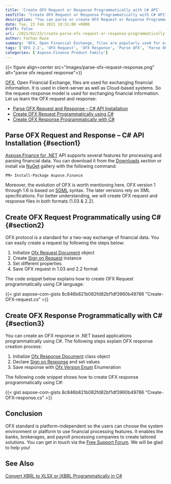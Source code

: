 ```yaml
---
title: 'Create OFX Request or Response Programmatically with C# API'
seoTitle: "Create OFX Request or Response Programmatically with C# API"
description: "You can parse or create OFX Request or Response Programmatically using C#. Save file as OFX 1.03 or 2.2 format specifications."
date: Tue, 23 Feb 2021 19:51:00 +0000
draft: false
url: /2021/02/23/create-parse-ofx-request-or-response-programmatically-csharp-api/
author: Farhan Raza
summary: 'OFX, Open Financial Exchange, files are popularly used for exchanging financial information. It is used in client-server as well as Cloud-based systems. So the request-response model is implemented for exchanging financial information. Financial service providers like banks, data aggregators, etc. often use OFX for creating, analyzing, or aggregating financial data. Likewise, they utilize it for managing financial data exchange in their products and services.'
tags: ['OFX 2.2', 'OFX Request', 'OFX Response', 'Parse OFX', 'Parse OFX in C#']
categories: ['Aspose.Finance Product Family']
---
```




{{< figure align=center src="images/parse-ofx-request-response.png" alt="parse ofx request response">}}


[OFX][1], Open Financial Exchange, files are used for exchanging financial information. It is used in client-server as well as Cloud-based systems. So the request-response model is used for exchanging financial information. Let us learn the OFX request and response:

*   [Parse OFX Request and Response – C# API Installation][2]
*   [Create OFX Request Programmatically using C#][3]
*   [Create OFX Response Programmatically with C#][4]

## Parse OFX Request and Response – C# API Installation {#section1}

[Aspose.Finance for .NET][5] API supports several features for processing and parsing financial data. You can download it from the [Downloads][6] section or install via [NuGet][7] gallery with the following command:

```
PM> Install-Package Aspose.Finance
```

Moreover, the evolution of OFX is worth mentioning here. OFX version 1 through 1.6 is based on [SGML][8] syntax. The later versions rely on XML specifications. For better understanding, we will create OFX request and response files in both formats (1.03 & 2.2).

## Create OFX Request Programmatically using C# {#section2}

OFX protocol is a standard for a two-way exchange of financial data. You can easily create a request by following the steps below:

1.  Initialize [Ofx Request Document][9] object
2.  Create [Sign on Request][10] instance
3.  Set different properties
4.  Save OFX request in 1.03 and 2.2 format

The code snippet below explains how to create OFX Request programmatically using C# language:

{{< gist aspose-com-gists 8c846b821b082fd82bf1df3960b49786 "Create-OFX-request.cs" >}}

## Create OFX Response Programmatically with C# {#section3}

You can create an OFX response in .NET based applications programmatically using C#. The following steps explain OFX response creation process:

1.  Initialize [Ofx Response Document][11] class object
2.  Declare [Sign on Response][12] and set values
3.  Save response with [Ofx Version Enum][13] Enumeration

The following code snippet shows how to create OFX response programmatically using C#:

{{< gist aspose-com-gists 8c846b821b082fd82bf1df3960b49786 "Create-OFX-response.cs" >}}

## Conclusion

OFX standard is platform-independent so the users can choose the system environment or platform to use financial processing features. It enables the banks, brokerages, and payroll processing companies to create tailored solutions. You can get in touch via the [Free Support Forum][14]. We will be glad to help you!

## See Also

[Convert XBRL to XLSX or iXBRL Programmatically in C#][15]




[1]: https://en.wikipedia.org/wiki/Open_Financial_Exchange
[2]: #section1
[3]: #section2
[4]: #section3
[5]: https://products.aspose.com/finance/net
[6]: https://releases.aspose.com/
[7]: https://www.nuget.org/packages/Aspose.Finance/
[8]: https://en.wikipedia.org/wiki/Standard_Generalized_Markup_Language
[9]: https://apireference.aspose.com/finance/net/aspose.finance.ofx/ofxrequestdocument
[10]: https://apireference.aspose.com/finance/net/aspose.finance.ofx.signon/signonrequest
[11]: https://apireference.aspose.com/finance/net/aspose.finance.ofx/ofxresponsedocument
[12]: https://apireference.aspose.com/finance/net/aspose.finance.ofx.signon/signonresponse
[13]: https://apireference.aspose.com/finance/net/aspose.finance.ofx/ofxversionenum
[14]: https://forum.aspose.com/c/finance
[15]: https://blog.aspose.com/2021/02/15/convert-xbrl-xlsx-excel-ixbrl-inline-csharp/





